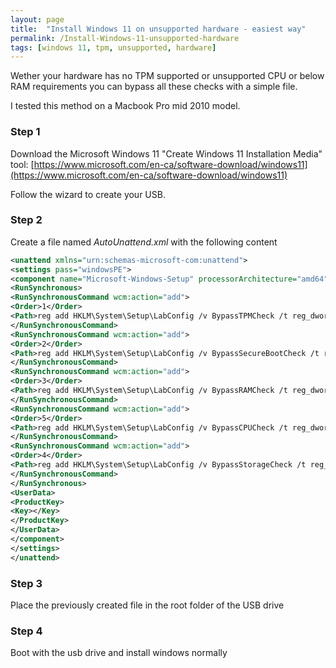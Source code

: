 ```yaml
---
layout: page
title:  "Install Windows 11 on unsupported hardware - easiest way"
permalink: /Install-Windows-11-unsupported-hardware
tags: [windows 11, tpm, unsupported, hardware]
---
```



Wether your hardware has no TPM supported or unsupported CPU or below RAM requirements you can bypass all these checks with a simple file.

I tested this method on a Macbook Pro mid 2010 model.

### Step 1

Download the Microsoft Windows 11 "Create Windows 11 Installation Media" tool:
[https://www.microsoft.com/en-ca/software-download/windows11](https://www.microsoft.com/en-ca/software-download/windows11)

Follow the wizard to create your USB.

### Step 2
Create a file named *AutoUnattend.xml* with the following content

```xml
<unattend xmlns="urn:schemas-microsoft-com:unattend">
<settings pass="windowsPE">
<component name="Microsoft-Windows-Setup" processorArchitecture="amd64" publicKeyToken="31bf3856ad364e35" language="neutral" versionScope="nonSxS" xmlns:wcm="http://schemas.microsoft.com/WMIConfig/2002/State" xmlns:xsi="http://www.w3.org/2001/XMLSchema-instance">
<RunSynchronous>
<RunSynchronousCommand wcm:action="add">
<Order>1</Order>
<Path>reg add HKLM\System\Setup\LabConfig /v BypassTPMCheck /t reg_dword /d 0x00000001 /f</Path>
</RunSynchronousCommand>
<RunSynchronousCommand wcm:action="add">
<Order>2</Order>
<Path>reg add HKLM\System\Setup\LabConfig /v BypassSecureBootCheck /t reg_dword /d 0x00000001 /f</Path>
</RunSynchronousCommand>
<RunSynchronousCommand wcm:action="add">
<Order>3</Order>
<Path>reg add HKLM\System\Setup\LabConfig /v BypassRAMCheck /t reg_dword /d 0x00000001 /f</Path>
</RunSynchronousCommand>
<RunSynchronousCommand wcm:action="add">
<Order>5</Order>
<Path>reg add HKLM\System\Setup\LabConfig /v BypassCPUCheck /t reg_dword /d 0x00000001 /f</Path>
</RunSynchronousCommand>
<RunSynchronousCommand wcm:action="add">
<Order>4</Order>
<Path>reg add HKLM\System\Setup\LabConfig /v BypassStorageCheck /t reg_dword /d 0x00000001 /f</Path>
</RunSynchronousCommand>
</RunSynchronous>
<UserData>
<ProductKey>
<Key></Key>
</ProductKey>
</UserData>
</component>
</settings>
</unattend>
```

### Step 3
Place the previously created file in the root folder of the USB drive


### Step 4
Boot with the usb drive and install windows normally